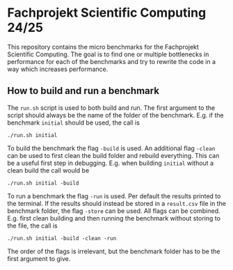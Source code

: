 # Fachprojekt Scientific Computing 24/25

This repository contains the micro benchmarks for the Fachprojekt Scientific Computing. The goal is to find one or multiple bottlenecks in performance for each of the benchmarks and try to rewrite the code in a way which increases performance.

## How to build and run a benchmark

The `run.sh` script is used to both build and run. The first argument to the script should always be the name of the folder of the benchmark. E.g. if the benchmark `initial` should be used, the call is 
```console
./run.sh initial
```
To build the benchmark the flag `-build` is used. An additional flag `-clean` can be used to first clean the build folder and rebuild everything. This can be a useful first step in debugging. E.g. when building `initial` without a clean build the call would be
```console
./run.sh initial -build
```

To run a benchmark the flag `-run` is used. Per default the results printed to the terminal. If the results should instead be stored in a `result.csv` file in the benchmark folder, the flag `-store` can be used. All flags can be combined. E.g. first clean building and then running the benchmark without storing to the file, the call is
```console
./run.sh initial -build -clean -run 
```
The order of the flags is irrelevant, but the benchmark folder has to be the first argument to give.
